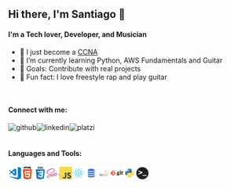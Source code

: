 ## Hi there, I'm Santiago 👋

#### I'm a Tech lover, Developer, and Musician

- 📡 I just become a [CCNA]
- 🌱  I’m currently learning Python, AWS Fundamentals and Guitar
- 🎯  Goals: Contribute with real projects
- 📍   Fun fact: I love freestyle rap and play guitar


<br />

#### Connect with me:


[<img src='https://cdn.jsdelivr.net/npm/simple-icons@3.0.1/icons/github.svg' alt='github' height='40' align="left">](https://github.com/atilaspo)   [<img src='https://cdn.jsdelivr.net/npm/simple-icons@3.0.1/icons/linkedin.svg' alt='linkedin' height='40' align="left">](https://www.linkedin.com/in/santiago-pablo-ortiz//)  [<img src='https://cdn.jsdelivr.net/npm/simple-icons@3.0.1/icons/platzi.svg' alt='platzi' height='40' align="left">](https://platzi.com/p/santiagoortiz/)  

<br />
<br />

#### Languages and Tools:

[<img align="left" alt="Visual Studio Code" width="26px" src="https://raw.githubusercontent.com/github/explore/80688e429a7d4ef2fca1e82350fe8e3517d3494d/topics/visual-studio-code/visual-studio-code.png" />](link)
[<img align="left" alt="HTML5" width="26px" src="https://raw.githubusercontent.com/github/explore/80688e429a7d4ef2fca1e82350fe8e3517d3494d/topics/html/html.png" />](link)
[<img align="left" alt="CSS3" width="26px" src="https://raw.githubusercontent.com/github/explore/80688e429a7d4ef2fca1e82350fe8e3517d3494d/topics/css/css.png" />](link)
[<img align="left" alt="Sass" width="26px" src="https://raw.githubusercontent.com/github/explore/80688e429a7d4ef2fca1e82350fe8e3517d3494d/topics/sass/sass.png" />](link)
[<img align="left" alt="JavaScript" width="26px" src="https://raw.githubusercontent.com/github/explore/80688e429a7d4ef2fca1e82350fe8e3517d3494d/topics/javascript/javascript.png" />](link)
[<img align="left" alt="React" width="26px" src="https://raw.githubusercontent.com/github/explore/80688e429a7d4ef2fca1e82350fe8e3517d3494d/topics/react/react.png" />](link)
[<img align="left" alt="SQL" width="26px" src="https://raw.githubusercontent.com/github/explore/80688e429a7d4ef2fca1e82350fe8e3517d3494d/topics/sql/sql.png" />](link)
[<img align="left" alt="MySQL" width="26px" src="https://raw.githubusercontent.com/github/explore/80688e429a7d4ef2fca1e82350fe8e3517d3494d/topics/mysql/mysql.png" />](link)
[<img align="left" alt="Git" width="26px" src="https://raw.githubusercontent.com/github/explore/80688e429a7d4ef2fca1e82350fe8e3517d3494d/topics/git/git.png" />](link)
[<img align="left" alt="Python" width="26px" src="https://raw.githubusercontent.com/github/explore/78df643247d429f6cc873026c0622819ad797942/topics/python/python.png" />]()
[<img align="left" alt="Terminal" width="26px" src="https://raw.githubusercontent.com/github/explore/80688e429a7d4ef2fca1e82350fe8e3517d3494d/topics/terminal/terminal.png" />]()

<br />
<br />




[CCNA]: https://www.youracclaim.com/badges/e0bcb574-ed50-443f-bf0d-9575a64216c2
